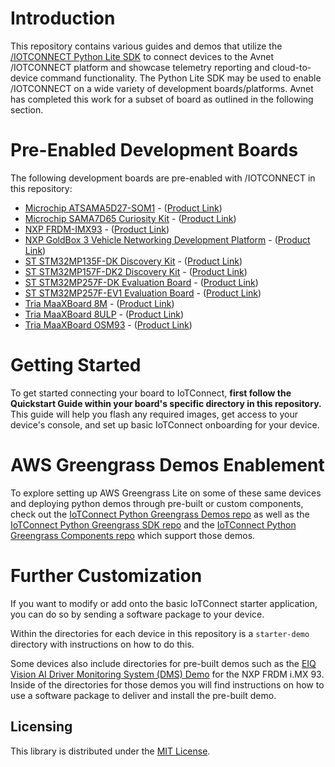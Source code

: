 # Introduction

This repository contains various guides and demos that utilize
the [/IOTCONNECT Python Lite SDK](https://github.com/avnet-iotconnect/iotc-python-lite-sdk) to connect devices to the
Avnet /IOTCONNECT platform and showcase telemetry reporting and cloud-to-device command functionality.
The Python Lite SDK may be used to enable /IOTCONNECT on a wide variety of development boards/platforms. Avnet has
completed this work for a subset of board as outlined in the following section.

# Pre-Enabled Development Boards

The following development boards are pre-enabled with /IOTCONNECT in this repository:

* [Microchip ATSAMA5D27-SOM1](microchip-sama5d27) - ([Product Link](https://www.microchip.com/en-us/product/atsama5d27-som1))
* [Microchip SAMA7D65 Curiosity Kit](microchip-sama7d65-curiosity) - ([Product Link](https://www.microchip.com/en-us/development-tool/EV63J76A))
* [NXP FRDM-IMX93](nxp-frdm-imx-93) - ([Product Link](https://www.avnet.com/shop/us/products/nxp/frdm-imx93-3074457345660216004/))
* [NXP GoldBox 3 Vehicle Networking Development Platform](nxp-s32g-vnp-gldbox3) - ([Product Link](https://www.nxp.com/part/S32G-VNP-GLDBOX3))
* [ST STM32MP135F-DK Discovery Kit](stm32mp135f-dk) - ([Product Link](https://www.st.com/en/evaluation-tools/stm32mp135f-dk.html))
* [ST STM32MP157F-DK2 Discovery Kit](stm32mp157f-dk2) - ([Product Link](https://www.st.com/en/evaluation-tools/stm32mp157f-dk2.html))
* [ST STM32MP257F-DK Evaluation Board](stm32mp257f-dk) - ([Product Link](https://www.st.com/en/evaluation-tools/stm32mp257f-dk.html))
* [ST STM32MP257F-EV1 Evaluation Board](stm32mp257f-ev1) - ([Product Link](https://www.st.com/en/evaluation-tools/stm32mp257f-ev1.html))
* [Tria MaaXBoard 8M](tria-maaxboard-8m) - ([Product Link](https://www.tria-technologies.com/product/maaxboard/))
* [Tria MaaXBoard 8ULP](tria-maaxboard-8ulp) - ([Product Link](https://www.tria-technologies.com/product/maaxboard-8ulp/))
* [Tria MaaXBoard OSM93](tria-maaxboard-osm93) - ([Product Link](https://www.tria-technologies.com/product/maaxboard-osm93/))

# Getting Started

To get started connecting your board to IoTConnect, **first follow the Quickstart Guide within your board's specific
directory in this repository.** This guide will help you flash any required images, get access to your device's console,
and set up basic IoTConnect onboarding for your device.

# AWS Greengrass Demos Enablement

To explore setting up AWS Greengrass Lite on some of these same devices and deploying python demos through pre-built or custom
components, check out the [IoTConnect Python Greengrass Demos repo](https://github.com/avnet-iotconnect/iotc-python-greengrass-demos/tree/main) 
as well as the [IoTConnect Python Greengrass SDK repo](https://github.com/avnet-iotconnect/iotc-python-greengrass-sdk/tree/main) 
and the [IoTConnect Python Greengrass Components repo](https://github.com/avnet-iotconnect/iotc-python-greengrass-components/tree/main) 
which support those demos.

# Further Customization

If you want to modify or add onto the basic IoTConnect starter application, you can do so by sending a software package
to your device.

Within the directories for each device in this repository is a ```starter-demo``` directory with instructions on how to
do this.

Some devices also include directories for pre-built demos such as
the [EIQ Vision AI Driver Monitoring System (DMS) Demo](nxp-frdm-imx-93/dms-demo) for the NXP FRDM i.MX 93. Inside of
the directories for those demos you will find instructions on how to use a software package to deliver and install the
pre-built demo.

## Licensing

This library is distributed under
the [MIT License](https://github.com/avnet-iotconnect/iotc-c-lib/blob/master/LICENSE.md).

